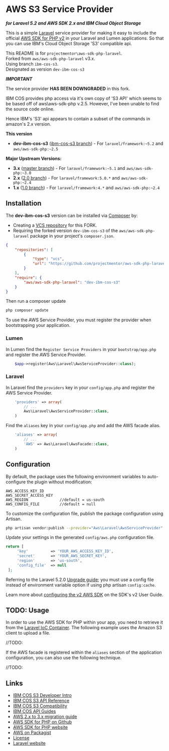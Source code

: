 # AWS S3 Service Provider 
***for Laravel 5.2 and AWS SDK 2.x and IBM Cloud Object Storage***

<!-- [![@awsforphp on Twitter](http://img.shields.io/badge/twitter-%40awsforphp-blue.svg?style=flat)](https://twitter.com/awsforphp) -->
<!-- [![Build Status](https://img.shields.io/travis/aws/aws-sdk-php-laravel.svg)](https://travis-ci.org/aws/aws-sdk-php-laravel) -->
<!-- [![Latest Stable Version](https://img.shields.io/packagist/v/aws/aws-sdk-php-laravel.svg)](https://packagist.org/packages/aws/aws-sdk-php-laravel) -->
<!-- [![Total Downloads](https://img.shields.io/packagist/dt/aws/aws-sdk-php-laravel.svg)](https://packagist.org/packages/aws/aws-sdk-php-laravel) -->
<!-- [![Gitter](https://badges.gitter.im/Join Chat.svg)](https://gitter.im/aws/aws-sdk-php?utm_source=badge&utm_medium=badge&utm_campaign=pr-badge) -->

This is a simple [Laravel](http://laravel.com/) service provider for making it easy to include the official
[AWS SDK for PHP v2](https://github.com/aws/aws-sdk-php) in your Laravel and Lumen applications.
So that you can use IBM's Cloud Object Storage 'S3' compatible api.

This README is for `projectmentor\aws-sdk-php-laravel`.<br />
Forked from `aws/aws-sdk-php-laravel` v3.x.<br />
Using branch `ibm-cos-s3`.<br />
Designated as version `dev-ibm-cos-s3`<br />

***IMPORTANT***

The service provider **HAS BEEN DOWNGRADED** in this fork.

IBM COS provides php access via it's own copy of 'S3 API' which seems to be based off of aws\aws-sdk-php v.2.5.
However, I've been unable to find the source code online.

Hence IBM's 'S3' api appears to contain a subset of the commands in amazon's 2.x version.

**This version** 

* **dev-ibm-cos-s3** ([ibm-cos-s3 branch](https://github.com/projectmentor/aws-sdk-php-laravel/tree/ibm-cos-s3)) - For `laravel/framework:~5.2` and `aws/aws-sdk-php:~2.5`

**Major Upstream Versions:**

* **3.x** ([master branch](https://github.com/aws/aws-sdk-php-laravel)) - For `laravel/framework:~5.1` and `aws/aws-sdk-php:~3.0`
* **2.x** ([2.0 branch](https://github.com/aws/aws-sdk-php-laravel/tree/2.0)) - For `laravel/framework:5.0.*` and `aws/aws-sdk-php:~2.4`
* **1.x** ([1.0 branch](https://github.com/aws/aws-sdk-php-laravel/tree/1.0)) - For `laravel/framework:4.*` and `aws/aws-sdk-php:~2.4`

## Installation

The **dev-ibm-cos-s3** version can be installed via [Composer](http://getcomposer.org) by:

* Creating a [VCS repository](https://getcomposer.org/doc/05-repositories.md#loading-a-package-from-a-vcs-repository) for this FORK.
* Requiring the forked version `dev-ibm-cos-s3` of the `aws/aws-sdk-php-laravel` package in your project's `composer.json`.

```json
{
    "repositories": [
        {
            "type": "vcs",
            "url": "https://github.com/projectmentor/aws-sdk-php-laravel"
        }
    ],
    "require": {
        "aws/aws-sdk-php-laravel": "dev-ibm-cos-s3"
    }
}
```

Then run a composer update
```sh
php composer update
```

To use the AWS Service Provider, you must register the provider when bootstrapping your application.


### Lumen
In Lumen find the `Register Service Providers` in your `bootstrap/app.php` and register the AWS Service Provider.

```php
    $app->register(Aws\Laravel\AwsServiceProvider::class);
```

### Laravel
In Laravel find the `providers` key in your `config/app.php` and register the AWS Service Provider.

```php
    'providers' => array(
        // ...
        Aws\Laravel\AwsServiceProvider::class,
    )
```

Find the `aliases` key in your `config/app.php` and add the AWS facade alias.

```php
    'aliases' => array(
        // ...
        'AWS' => Aws\Laravel\AwsFacade::class,
    )
```

## Configuration
By default, the package uses the following environment variables to auto-configure the plugin without modification:
```
AWS_ACCESS_KEY_ID
AWS_SECRET_ACCESS_KEY
AWS_REGION              //default = us-south
AWS_CONFIG_FILE         //default = null
```

To customize the configuration file, publish the package configuration using Artisan.

```sh
php artisan vendor:publish --provider="Aws\Laravel\AwsServiceProvider"
```

Update your settings in the generated `config/aws.php` configuration file.

```php
return [
     'key'          => 'YOUR_AWS_ACCESS_KEY_ID',
     'secret'       => 'YOUR_AWS_SECRET_KEY',
     'region'       => 'us-south',
     'config_file'  => null
 ]; 
``` 

Referring to the Laravel 5.2.0 [Upgrade guide](https://laravel.com/docs/5.2/upgrade#upgrade-5.2.0); you must use a 
config file instead of environment variable option if using php artisan `config:cache`.

Learn more about [configuring the v2 AWS SDK](http://docs.aws.amazon.com/aws-sdk-php/v2/guide/configuration.html) on
the SDK's v2 User Guide.

## TODO: Usage

In order to use the AWS SDK for PHP within your app, you need to retrieve it from the [Laravel IoC
Container](http://laravel.com/docs/ioc). The following example uses the Amazon S3 client to upload a file.

<!--```php -->
//TODO:
<!-- $s3 = App::make('aws')->createClient('s3'); -->
<!-- $s3->putObject(array( -->
<!--     'Bucket'     => 'YOUR_BUCKET', -->
<!--     'Key'        => 'YOUR_OBJECT_KEY', -->
<!--     'SourceFile' => '/the/path/to/the/file/you/are/uploading.ext', -->
<!-- )); -->
<!--``` -->

If the AWS facade is registered within the `aliases` section of the application configuration, you can also use the
following technique.

<!--```php -->
//TODO:
<!-- $s3 = AWS::createClient('s3'); -->
<!-- $s3->putObject(array( -->
<!--     'Bucket'     => 'YOUR_BUCKET', -->
<!--     'Key'        => 'YOUR_OBJECT_KEY', -->
<!--     'SourceFile' => '/the/path/to/the/file/you/are/uploading.ext', -->
<!-- )); -->
<!--``` -->

## Links

<!-- * [IBM COS S3 API]() -->
* [IBM COS S3 Developer Intro](https://developer.ibm.com/recipes/tutorials/cloud-object-storage-s3-api-intro)
* [IBM COS S3 API Reference](https://ibm-public-cos.github.io/crs-docs/api-reference)
* [IBM COS S3 Compatibility](https://ibm-public-cos.github.io/crs-docs/about-compatibility-api)
* [IBM COS API Guides](https://ibm-public-cos.github.io/crs-docs/using-the-api)
* [AWS 2.x to 3.x migration guide](http://docs.aws.amazon.com/aws-sdk-php/v3/guide/guide/migration.html)
* [AWS SDK for PHP on Github](http://github.com/aws/aws-sdk-php/tree/2.8)
* [AWS SDK for PHP website](http://aws.amazon.com/sdkforphp/)
* [AWS on Packagist](https://packagist.org/packages/aws/)
* [License](http://aws.amazon.com/apache2.0/)
* [Laravel website](http://laravel.com/)
